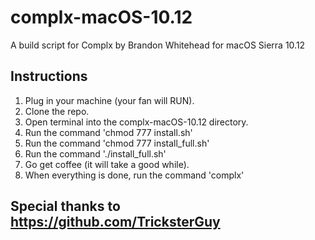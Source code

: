 # complx-macOS-10.12
A build script for Complx by Brandon Whitehead for macOS Sierra 10.12

## Instructions
1. Plug in your machine (your fan will RUN).
2. Clone the repo.
3. Open terminal into the complx-macOS-10.12 directory.
4. Run the command 'chmod 777 install.sh'
5. Run the command 'chmod 777 install_full.sh'
6. Run the command './install_full.sh'
7. Go get coffee (it will take a good while).
8. When everything is done, run the command 'complx'

## Special thanks to https://github.com/TricksterGuy
